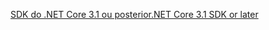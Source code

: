 [<span data-ttu-id="9ed95-101">SDK do .NET Core 3.1 ou posterior</span><span class="sxs-lookup"><span data-stu-id="9ed95-101">.NET Core 3.1 SDK or later</span></span>](https://dotnet.microsoft.com/download/dotnet-core/3.1)
